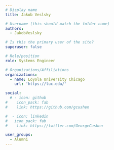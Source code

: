 ```yaml
---
# Display name
title: Jakob Veslsky

# Username (this should match the folder name)
authors:
  - JakobVeslsky

# Is this the primary user of the site?
superuser: false

# Role/position
role: Systems Engineer

# Organizations/Affiliations
organizations:
  - name: Loyola University Chicago
    url: 'https://luc.edu/'

social:
  # - icon: github
#    icon_pack: fab
#    link: https://github.com/gcushen

#  - icon: linkedin
#   icon_pack: fab
#    link: https://twitter.com/GeorgeCushen

user_groups:
  - Alumni
---
```

